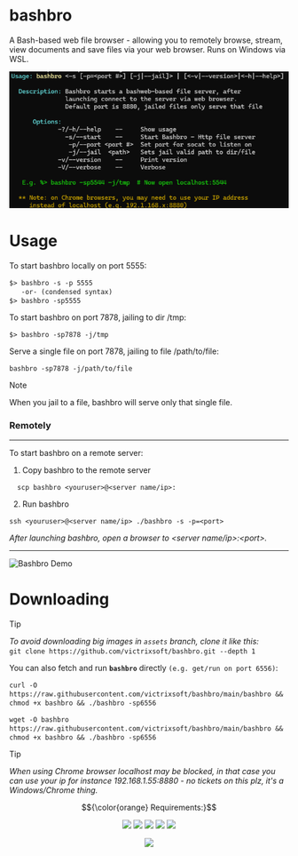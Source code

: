 # bashbro
A Bash-based web file browser - allowing you to remotely browse, stream, view documents and save files via your web browser. Runs on Windows via WSL.

![Bashbro Usage](https://raw.githubusercontent.com/victrixsoft/bashbro/assets/assets/bashbro_usage.png)
# Usage
To start bashbro locally on port 5555: 
```
$> bashbro -s -p 5555
   -or- (condensed syntax)
$> bashbro -sp5555
```
To start bashbro on port 7878, jailing to dir /tmp: 
```
$> bashbro -sp7878 -j/tmp 
```
Serve a single file on port 7878, jailing to
file /path/to/file: 
```
bashbro -sp7878 -j/path/to/file 
```

> [!NOTE]  
> When you jail to a file, bashbro will serve only that single file.  

### Remotely
___
To start bashbro on a remote server:

 1. Copy bashbro to the remote server
  ```
    scp bashbro <youruser>@<server name/ip>:
  ```
 2. Run bashbro
 ```
 ssh <youruser>@<server name/ip> ./bashbro -s -p=<port>
``` 
<p align="left" width="100%">
<i>After launching bashbro, open a browser to &#60;server name/ip>:&#60;port>.</i>
</p> 

***

![Bashbro Demo](https://raw.githubusercontent.com/victrixsoft/bashbro/assets/assets/bashbro_demo.gif)

# Downloading
> [!TIP]
> *To avoid downloading big images in `assets` branch, clone it like this:*<br> 
> `git clone https://github.com/victrixsoft/bashbro.git --depth 1`

You can also fetch and run **`bashbro`** directly `(e.g. get/run on port 6556)`: 
```
curl -O https://raw.githubusercontent.com/victrixsoft/bashbro/main/bashbro && chmod +x bashbro && ./bashbro -sp6556
```
```
wget -O bashbro https://raw.githubusercontent.com/victrixsoft/bashbro/main/bashbro && chmod +x bashbro && ./bashbro -sp6556
```

> [!TIP]
> *When using Chrome browser localhost may be blocked, in that case you can use your ip for instance 
> 192.168.1.55:8880 - no tickets on this plz, it's a Windows/Chrome thing.*


<p align="center" width="100%">
$${\color{orange} Requirements:}$$
</p>
<p align="center" width="100%">
    <img src="https://img.shields.io/badge/Bash-4EAA25?logo=gnubash&logoColor=fff">    
    <img src="https://img.shields.io/badge/Tree-v1.6+-green">
    <img src="https://img.shields.io/badge/Sed--orange">
    <img src="https://img.shields.io/badge/Socat--blue">
    <img src="https://img.shields.io/badge/getopt-T=4-yellow">
</p>
<p align="center" width="100%">
<img src="https://www.gnu.org/graphics/gplv3-with-text-136x68.png">
</p>
